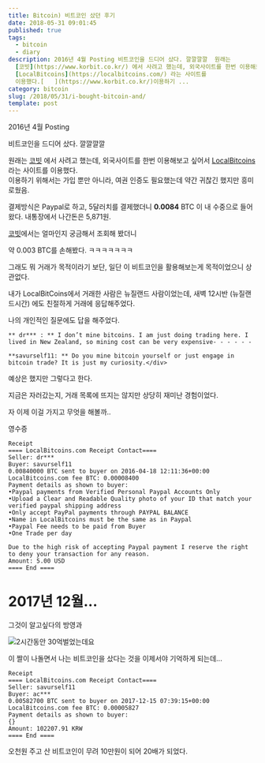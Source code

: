 ```yaml
---
title: Bitcoin) 비트코인 샀던 후기
date: 2018-05-31 09:01:45
published: true
tags:
  - bitcoin
  - diary
description: 2016년 4월 Posting 비트코인을 드디어 샀다. 깔깔깔깔  원래는
  [코빗](https://www.korbit.co.kr/) 에서 사려고 했는데, 외국사이트를 한번 이용해보고 싶어서
  [LocalBitcoins](https://localbitcoins.com/) 라는 사이트를
  이용했다.[   ](https://www.korbit.co.kr/)이용하기 ...
category: bitcoin
slug: /2018/05/31/i-bought-bitcoin-and/
template: post
---
```

2016년 4월 Posting

비트코인을 드디어 샀다. 깔깔깔깔

원래는 [코빗](https://www.korbit.co.kr/) 에서 사려고 했는데, 외국사이트를 한번 이용해보고 싶어서 [LocalBitcoins](https://localbitcoins.com/) 라는 사이트를 이용했다.[  
](https://www.korbit.co.kr/)이용하기 위해서는 가입 뿐만 아니라, 여권 인증도 필요했는데 약간 귀찮긴 했지만 흥미로웠음.

결제방식은 Paypal로 하고, 5달러치를 결제했더니 **0.0084** BTC 이 내 수중으로 들어왔다. 내통장에서 나간돈은 5,871원.

[코빗](https://www.korbit.co.kr/)에서는 얼마인지 궁금해서 조회해 봤더니

약 0.003 BTC를 손해봤다. ㅋㅋㅋㅋㅋㅋㅋ

그래도 뭐 거래가 목적이라기 보단, 일단 이 비트코인을 활용해보는게 목적이었으니 상관없다.

내가 LocalBitCoins에서 거래한 사람은 뉴질랜드 사람이었는데, 새벽 12시반 (뉴질랜드시간) 에도 친절하게 거래에 응답해주었다.

나의 개인적인 질문에도 답을 해주었다.

```
** dr*** : ** I don’t mine bitcoins. I am just doing trading here. I lived in New Zealand, so mining cost can be very expensive- - - - - -

**savurself11: ** Do you mine bitcoin yourself or just engage in bitcoin trade? It is just my curiosity.</div> 
```

예상은 했지만 그렇다고 한다.

지금은 자러갔는지, 거래 목록에 뜨지는 않지만 상당히 재미난 경험이었다.

자 이제 이걸 가지고 무엇을 해볼까..

영수증

```
Receipt
==== LocalBitcoins.com Receipt Contact====
Seller: dr***
Buyer: savurself11
0.00840000 BTC sent to buyer on 2016-04-18 12:11:36+00:00
LocalBitcoins.com fee BTC: 0.00008400
Payment details as shown to buyer:
•Paypal payments from Verified Personal Paypal Accounts Only
•Upload a Clear and Readable Quality photo of your ID that match your verified paypal shipping address
•Only accept PayPal payments through PAYPAL BALANCE
•Name in LocalBitcoins must be the same as in Paypal
•Paypal Fee needs to be paid from Buyer
•One Trade per day

Due to the high risk of accepting Paypal payment I reserve the right to deny your transaction for any reason.
Amount: 5.00 USD
==== End ====
```

# 2017년 12월...

그것이 알고싶다의 방영과

![2시간동안 30억벌었는데요](http://img.insight.co.kr/static/2018/01/07/700/jetk3jmr1aiqrze5bjqc.jpg)

이 짤이 나돌면서 나는 비트코인을 샀다는 것을 이제서야 기억하게 되는데...

```
Receipt
==== LocalBitcoins.com Receipt Contact====
Seller: savurself11
Buyer: ac***
0.00582700 BTC sent to buyer on 2017-12-15 07:39:15+00:00
LocalBitcoins.com fee BTC: 0.00005827
Payment details as shown to buyer:
{}
Amount: 102207.91 KRW
==== End ====
```

오천원 주고 산 비트코인이 무려 10만원이 되어 20배가 되었다.
